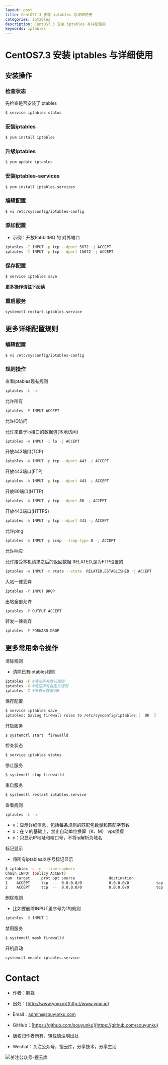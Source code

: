 ```yaml
---
layout: post
title: CentOS7.3 安装 iptables 与详细使用
categories: iptables
description: CentOS7.3 安装 iptables 与详细使用
keywords: iptables
---
```


# CentOS7.3 安装 iptables 与详细使用

## 安装操作

### 检查状态

先检查是否安装了iptables
 
```sh
$ service iptables status
```

### 安装iptables

```sh
$ yum install iptables
```

### 升级iptables

```sh
$ yum update iptables 
```

### 安装iptables-services

```sh
$ yum install iptables-services
```

### 编辑配置

```sh
$ vi /etc/sysconfig/iptables-config
```

### 添加配置

 -  示例：开放RabbitMQ 的 对外端口

```sh
iptables -I INPUT -p tcp --dport 5672 -j ACCEPT
iptables -I INPUT -p tcp --dport 15672 -j ACCEPT
```

### 保存配置

```sh
$ service iptables save
```

**更多操作请往下阅读**

### 重启服务

```sh
systemctl restart iptables.service
```

## 更多详细配置规则

### 编辑配置
```sh
$ vi /etc/sysconfig/iptables-config
```

### 规则操作

查看iptables现有规则
```sh
iptables -L -n
```

允许所有
```sh
iptables -P INPUT ACCEPT
```

允许IO访问

允许来自于lo接口的数据包(本地访问)

```sh
iptables -A INPUT -i lo -j ACCEPT
```

开放443端口(TCP)

```sh
iptables -A INPUT -p tcp --dport 443 -j ACCEPT
```

开放443端口(FTP)

```sh
iptables -A INPUT -p tcp --dport 443 -j ACCEPT
```

开放80端口(HTTP)

```sh
iptables -A INPUT -p tcp --dport 80 -j ACCEPT
```

开放443端口(HTTPS)

```sh
iptables -A INPUT -p tcp --dport 443 -j ACCEPT
```

允许ping

```sh
iptables -A INPUT -p icmp --icmp-type 8 -j ACCEPT
```

允许响应

允许接受本机请求之后的返回数据 RELATED,是为FTP设置的

```sh
iptables -A INPUT -m state --state  RELATED,ESTABLISHED -j ACCEPT
```

入站一律丢弃

```sh
iptables -P INPUT DROP
```

出站全部允许

```sh
iptables -P OUTPUT ACCEPT
```

转发一律丢弃

```sh
iptables -P FORWARD DROP
```

## 更多常用命令操作

清除规则

 - 清除已有iptables规则
 
```sh
iptables -F #清空所有默认规则
iptables -X #清空所有自定义规则
iptables -Z #所有计数器归0
```

保存配置

```sh
$ service iptables save
iptables: Saving firewall rules to /etc/sysconfig/iptables:[  OK  ]
```

开启服务

```sh
$ systemctl start  firewalld
```

检查状态
 
```sh
$ service iptables status
```

停止服务

```sh
$ systemctl stop firewalld
```

重启服务

```sh
$ systemctl restart iptables.service
```

查看规则

```sh
iptables -L -n
```
 - v：显示详细信息，包括每条规则的匹配包数量和匹配字节数
 - x：在 v 的基础上，禁止自动单位换算（K、M） vps侦探
 - n：只显示IP地址和端口号，不将ip解析为域名

标记显示

 - 将所有iptables以序号标记显示
 
```sh
$ iptables -L -n --line-numbers
Chain INPUT (policy ACCEPT)
num  target     prot opt source               destination         
1    ACCEPT     tcp  --  0.0.0.0/0            0.0.0.0/0            tcp dpt:15672
2    ACCEPT     tcp  --  0.0.0.0/0            0.0.0.0/0            tcp dpt:5672
```

删除规则

 - 比如要删除INPUT里序号为1的规则
 
```sh
iptables -D INPUT 1
```

禁用服务

```sh
$ systemctl mask firewalld
```

开机启动

```sh
systemctl enable iptables.service 
```


# Contact

 - 作者：鹏磊  
 - 出处：[http://www.ymq.io](http://www.ymq.io)  
 - Email：[admin@souyunku.com](admin@souyunku.com)  
 - GitHub：[https://github.com/souyunku](https://github.com/souyunku)  
   
 - 版权归作者所有，转载请注明出处
 - Wechat：关注公众号，搜云库，分享技术，分享生活
 
![关注公众号-搜云库](http://www.ymq.io/images/souyunku.png "搜云库")